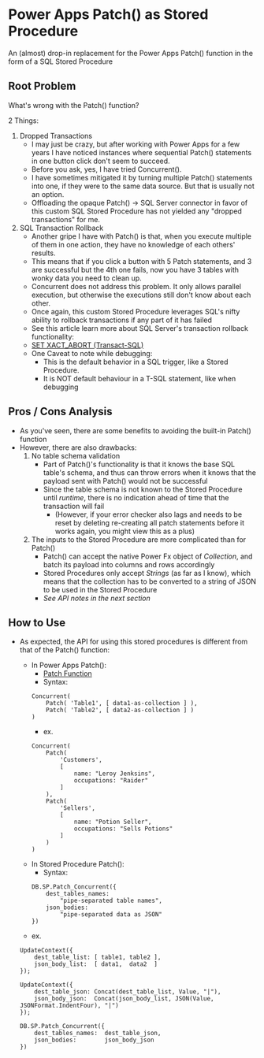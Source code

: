 # Power Apps Patch() as Stored Procedure

An (almost) drop-in replacement for the Power Apps Patch() function in the form of a SQL Stored Procedure

## Root Problem

What's wrong with the Patch() function?

2 Things:
1. Dropped Transactions
    - I may just be crazy, but after working with Power Apps for a few years I have noticed instances where sequential Patch() statements in one button click don't seem to succeed.
    - Before you ask, yes, I have tried Concurrent().
    - I have sometimes mitigated it by turning multiple Patch() statements into one, if they were to the same data source. But that is usually not an option.
    - Offloading the opaque Patch() -> SQL Server connector in favor of this custom SQL Stored Procedure has not yielded any "dropped transactions" for me.
2. SQL Transaction Rollback
    - Another gripe I have with Patch() is that, when you execute multiple of them in one action, they have no knowledge of each others' results.
    - This means that if you click a button with 5 Patch statements, and 3 are successful but the 4th one fails, now you have 3 tables with wonky data you need to clean up.
    - Concurrent does not address this problem. It only allows parallel execution, but otherwise the executions still don't know about each other.
    - Once again, this custom Stored Procedure leverages SQL's nifty ability to rollback transactions if any part of it has failed
    - See this article learn more about SQL Server's transaction rollback functionality:
    - [SET XACT_ABORT (Transact-SQL)](https://learn.microsoft.com/en-us/sql/t-sql/statements/set-xact-abort-transact-sql?view=sql-server-ver16)
    - One Caveat to note while debugging: 
        - This is the default behavior in a SQL trigger, like a Stored Procedure.
        - It is NOT default behaviour in a T-SQL statement, like when debugging

## Pros / Cons Analysis
- As you've seen, there are some benefits to avoiding the built-in Patch() function
- However, there are also drawbacks:
    1. No table schema validation
        - Part of Patch()'s functionality is that it knows the base SQL table's schema, and thus can throw errors when it knows that the payload sent with Patch() would not be successful
        - Since the table schema is not known to the Stored Procedure until *runtime*, there is no indication ahead of time that the transaction will fail
            - (However, if your error checker also lags and needs to be reset by deleting re-creating all patch statements before it works again, you might view this as a plus)
    2. The inputs to the Stored Procedure are more complicated than for Patch()
        - Patch() can accept the native Power Fx object of *Collection*, and batch its payload into columns and rows accordingly
        - Stored Procedures only accept *Strings* (as far as I know), which means that the collection has to be converted to a string of JSON to be used in the Stored Procedure
        - *See API notes in the next section*

## How to Use
- As expected, the API for using this stored procedures is different from that of the Patch() function:

    - In Power Apps Patch():
        - [Patch Function](https://learn.microsoft.com/en-us/power-platform/power-fx/reference/function-patch)
        - Syntax: 
        ```
        Concurrent(
            Patch( 'Table1', [ data1-as-collection ] ),
            Patch( 'Table2', [ data2-as-collection ] )
        )
        ```
        - ex. 
        ```
        Concurrent(
            Patch( 
                'Customers', 
                [ 
                    name: "Leroy Jenksins",
                    occupations: "Raider"
                ]
            ),
            Patch( 
                'Sellers', 
                [ 
                    name: "Potion Seller",
                    occupations: "Sells Potions"
                ]
            )
        )
        ```
    - In Stored Procedure Patch():
        - Syntax:
        ```
        DB.SP.Patch_Concurrent({
            dest_tables_names: 
                "pipe-separated table names",
            json_bodies:
                "pipe-separated data as JSON"
        })
        ```
    - ex.
    ```
    UpdateContext({
        dest_table_list: [ table1, table2 ],
        json_body_list:  [ data1,  data2  ]
    });
    
    UpdateContext({
        dest_table_json: Concat(dest_table_list, Value, "|"),
        json_body_json:  Concat(json_body_list, JSON(Value, JSONFormat.IndentFour), "|")
    });

    DB.SP.Patch_Concurrent({
        dest_tables_names:  dest_table_json,
        json_bodies:        json_body_json
    })
    ```

